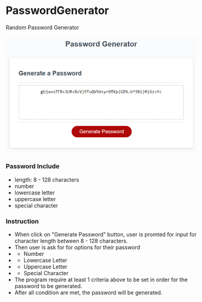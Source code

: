 # PasswordGenerator

Random Password Generator

![Password Generator](./Assets/PasswordGenerator.PNG)

### Password Include

- length: 8 - 128 characters
- number
- lowercase letter
- uppercase letter
- special character

### Instruction

- When click on "Generate Password" button, user is promted for input for character length between 8 - 128 characters.
- Then user is ask for for options for their password
- - Number
- - Lowercase Letter
- - Uppercase Letter
- - Special Character
- The program require at least 1 criteria above to be set in order for the password to be generated.
- After all condition are met, the password will be generated.
